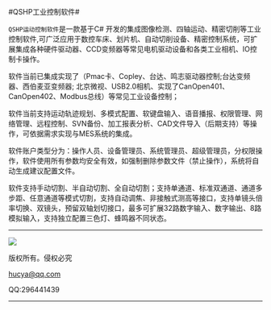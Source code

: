 #QSHP工业控制软件#

`QSHP运动控制软件`是一款基于C# 开发的集成图像检测、四轴运动、精密切削等工业控制软件,可广泛应用于数控车床、划片机、自动切削设备、精密控制系统，可扩展集成各种硬件驱动器、CCD变频器等常见电机驱动设备和各类工业相机、IO控制卡操作。

软件当前已集成实现了（Pmac卡、Copley、台达、鸣志驱动器控制;台达变频器、西伯麦亚变频器; 北京微视、USB2.0相机、实现了CanOpen401、CanOpen402、Modbus总线）等常见工业设备控制；

软件当前支持运动轨迹规划、多模式配置、软键盘输入、语音播报、权限管理、网络管理、远程控制、SVN备份、加工报表分析、CAD文件导入（后期支持）等操作，可依据需求实现与MES系统的集成。


软件账户类型分为：操作人员、设备管理员、系统管理员、超级管理员，分权限操作，软件使用所有参数均安全有效，如强制删除参数文件（禁止操作），系统将自动生成建议配置文件。

软件支持手动切割、半自动切割、全自动切割；支持单通道、标准双通道、通道多步距、任意通道等模式切割，支持自动调焦、非接触式测高等接口，支持单镜头倍率切换、双镜头，预留双轴划切接口，最多可扩展32路数字输入、数字输出、8路模拟输入，支持独立配置三色灯、蜂鸣器不同状态。
****
![](https://i.imgur.com/NPAUxq1.gif)

版权所有。侵权必究

hucya@qq.com

QQ:296441439
*****